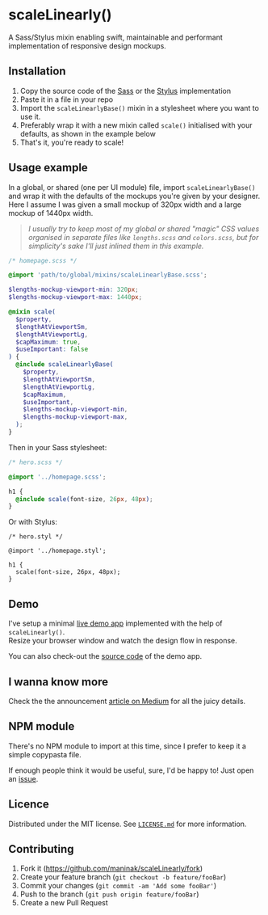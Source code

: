 # scaleLinearly()

A Sass/Stylus mixin enabling swift, maintainable and performant implementation of responsive design mockups.

## Installation

1. Copy the source code of the [Sass](https://github.com/maninak/scaleLinearly/blob/master/scaleLinearly-demo-sass/src/mixins/scaleLinearlyBase.scss) or the [Stylus](https://github.com/maninak/scaleLinearly/blob/master/scaleLinearly-demo-stylus/src/mixins/scaleLinearlyBase.styl) implementation
2. Paste it in a file in your repo
3. Import the `scaleLinearlyBase()` mixin in a stylesheet where you want to use it.
4. Preferably wrap it with a new mixin called `scale()` initialised with your defaults, as shown in the example below
5. That's it, you're ready to scale!

## Usage example

In a global, or shared (one per UI module) file, import `scaleLinearlyBase()` and wrap it with the defaults of the mockups you're given by your designer. Here I assume I was given a small mockup of 320px width and a large mockup of 1440px width.

>_I usually try to keep most of my global or shared "magic" CSS values organised in separate files like `lengths.scss` and `colors.scss`, but for simplicity's sake I'll just inlined them in this example._

```scss
/* homepage.scss */

@import 'path/to/global/mixins/scaleLinearlyBase.scss';

$lengths-mockup-viewport-min: 320px;
$lengths-mockup-viewport-max: 1440px;

@mixin scale(
  $property,
  $lengthAtViewportSm,
  $lengthAtViewportLg,
  $capMaximum: true,
  $useImportant: false
) {
  @include scaleLinearlyBase(
    $property,
    $lengthAtViewportSm,
    $lengthAtViewportLg,
    $capMaximum,
    $useImportant,
    $lengths-mockup-viewport-min,
    $lengths-mockup-viewport-max,
  );
}
```

Then in your Sass stylesheet:

```scss
/* hero.scss */

@import '../homepage.scss';

h1 {
  @include scale(font-size, 26px, 48px);
}
```

Or with Stylus:

```stylus
/* hero.styl */

@import '../homepage.styl';

h1 {
  scale(font-size, 26px, 48px);
}

```

## Demo

I've setup a minimal [live demo app](https://todo-fix-link) implemented with the help of `scaleLinearly()`.<br>Resize your browser window and watch the design flow in response.

You can also check-out the [source code](https://github.com/maninak/scaleLinearly/tree/master/scaleLinearly-demo-sass) of the demo app.

## I wanna know more

Check the the announcement [article on Medium](https://todo-fix-link) for all the juicy details.

## NPM module

There's no NPM module to import at this time, since I prefer to keep it a simple copypasta file.

If enough people think it would be useful, sure, I'd be happy to! Just open an [issue](https://github.com/maninak/scaleLinearly/issues).

## Licence

Distributed under the MIT license. See [`LICENSE.md`](./LICENCE.md) for more information.

## Contributing

1. Fork it (<https://github.com/maninak/scaleLinearly/fork>)
2. Create your feature branch (`git checkout -b feature/fooBar`)
3. Commit your changes (`git commit -am 'Add some fooBar'`)
4. Push to the branch (`git push origin feature/fooBar`)
5. Create a new Pull Request
